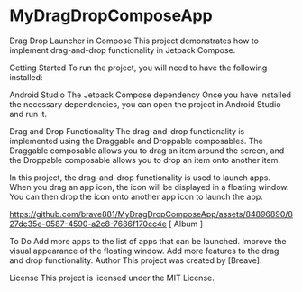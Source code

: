 # MyDragDropComposeApp
Drag Drop Launcher in Compose
This project demonstrates how to implement drag-and-drop functionality in Jetpack Compose.

Getting Started
To run the project, you will need to have the following installed:

Android Studio
The Jetpack Compose dependency
Once you have installed the necessary dependencies, you can open the project in Android Studio and run it.

Drag and Drop Functionality
The drag-and-drop functionality is implemented using the Draggable and Droppable composables. The Draggable composable allows you to drag an item around the screen, and the Droppable composable allows you to drop an item onto another item.

In this project, the drag-and-drop functionality is used to launch apps. When you drag an app icon, the icon will be displayed in a floating window. You can then drop the icon onto another app icon to launch the app.


https://github.com/brave881/MyDragDropComposeApp/assets/84896890/827dc35e-0587-4590-a2c8-7686f170cc4e
[ Album ]

To Do
Add more apps to the list of apps that can be launched.
Improve the visual appearance of the floating window.
Add more features to the drag and drop functionality.
Author
This project was created by [Breave].

License
This project is licensed under the MIT License.
